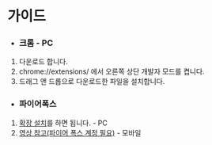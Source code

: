 # 가이드
- ### 크롬 - PC <br>
1. 다운로드 합니다.
2. chrome://extensions/ 에서 오른쪽 상단 개발자 모드를 켭니다.
3. 드래그 앤 드롭으로 다운로드한 파일을 설치합니다.

- ### 파이어폭스
1. <a href='https://addons.mozilla.org/ko/firefox/addon/anywhere-bing-ai/'>확장 설치</a>를 하면 됩니다. - PC
2. <a href='https://www.youtube.com/watch?v=_NIBInMmI6Y&ab_channel=DeAndreQueary'>영상 참고(파이어 폭스 계정 필요)</a> - 모바일
